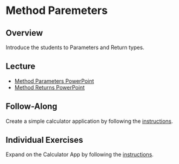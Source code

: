 # Method Paremeters

## Overview
Introduce the students to Parameters and Return types.

## Lecture
- [Method Parameters PowerPoint](MethodParameters.pptx)
- [Method Returns PowerPoint](MethodReturns.pptx)

## Follow-Along
Create a simple calculator application by following the [instructions](CalculatorFollowAlong.md).

## Individual Exercises
Expand on the Calculator App by following the [instructions](CalculatorIndividualInstructions.md).